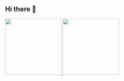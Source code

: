 ## Hi there 👋

<!--
**viitorags/viitorags** is a ✨ _special_ ✨ repository because its `README.md` (this file) appears on your GitHub profile.

Here are some ideas to get you started:

- 🔭 I’m currently working on ...
- 🌱 I’m currently learning ...
- 👯 I’m looking to collaborate on ...
- 🤔 I’m looking for help with ...
- 💬 Ask me about ...
- 📫 How to reach me: ...
- 😄 Pronouns: ...
- ⚡ Fun fact: ...
-->

<div>
  <a href="https://github.com/viitorags">
    <img height="180em" src="![Anurag's GitHub stats](https://github-readme-stats.vercel.app/api?username=viitorags&show_icons=true&theme=radical)">
    <img height="180em" src="[![Top Langs](https://github-readme-stats.vercel.app/api/top-langs/?username=viitorags&layout=compact)](https://github.com/anuraghazra/github-readme-stats)">
</div>
